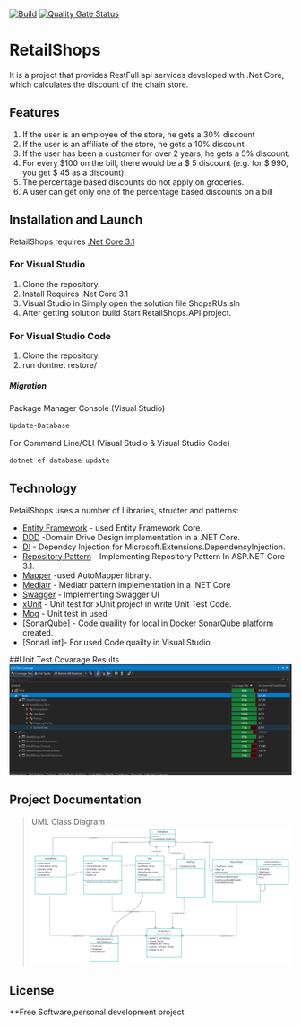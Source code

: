 [![Build](https://github.com/sezerdarendeli/RetailShops/actions/workflows/build.yml/badge.svg)](https://github.com/sezerdarendeli/RetailShops/actions/workflows/build.yml)
[![Quality Gate Status](https://sonarcloud.io/api/project_badges/measure?project=sezerdarendeli_RetailShops&metric=alert_status)](https://sonarcloud.io/summary/new_code?id=sezerdarendeli_RetailShops)
# RetailShops 
It is a project that provides RestFull api services developed with .Net Core, which calculates the discount of the chain store.

## Features
1. If the user is an employee of the store, he gets a 30% discount
2. If the user is an affiliate of the store, he gets a 10% discount
3. If the user has been a customer for over 2 years, he gets a 5% discount.
4. For every $100 on the bill, there would be a $ 5 discount (e.g. for $ 990, you get $ 45 as a discount).
5. The percentage based discounts do not apply on groceries.
6. A user can get only one of the percentage based discounts on a bill

## Installation and Launch
RetailShops requires [.Net Core 3.1](https://dotnet.microsoft.com/en-us/download/dotnet/thank-you/sdk-3.1.416-windows-x64-installer) 

### For Visual Studio
1. Clone the repository.
2. Install Requires .Net Core 3.1 
3. Visual Studio in Simply open the solution file ShopsRUs.sln 
4. After getting solution build Start RetailShops.API project. 

### For Visual Studio Code
1. Clone the repository.
2. run dontnet restore/

##### Migration
Package Manager Console (Visual Studio)
```sh
Update-Database
```
For Command Line/CLI (Visual Studio & Visual Studio Code)
```sh
dotnet ef database update
```

## Technology
RetailShops uses a number of Libraries, structer and patterns:

- [Entity Framework] - used Entity Framework Core.
- [DDD] -Domain Drive Design implementation in a .NET Core.
- [DI] - Dependcy Injection for Microsoft.Extensions.DependencyInjection.
- [Repository Pattern] - Implementing Repository Pattern In ASP.NET Core 3.1.
- [Mapper] -used AutoMapper library.
- [Mediatr] - Mediatr pattern implementation in a .NET Core
- [Swagger] - Implementing Swagger UI 
- [xUnit] - Unit test for xUnit project in write Unit Test Code.
- [Moq] - Unit test in used
- [SonarQube] - Code quaility for local in Docker SonarQube platform created.
- [SonarLint]- For used Code quailty in Visual Studio

##Unit Test Covarage Results
![Unit Test Covarage Results](https://raw.githubusercontent.com/sezerdarendeli/RetailShops/master/unittestcovarage.PNG)

## Project Documentation
>UML Class Diagram
![UML Class Diagram](https://raw.githubusercontent.com/sezerdarendeli/RetailShops/master/UMLClass.png)


## License
**Free Software,personal development project

[//]: # 

[DI]: <https://www.c-sharpcorner.com/article/dependency-injection-in-net-core&.>
[Entity Framework]: <https://www.entityframeworktutorial.net/.>
[Repository Pattern]: <https://codewithmukesh.com/blog/repository-pattern-in-aspnet-core/.>
[DDD]: <https://enlabsoftware.com/development/domain-driven-design-in-asp-net-core-applications.html#:~:text=The%20architecture%20of%20DDD%20projects,separate%20them%20into%20different%20layers.>
[Mediatr]: <https://code-maze.com/cqrs-mediatr-in-aspnet-core/.>
[Mapper]: <https://code-maze.com/automapper-net-core/.>
[Swagger]: <https://github.com/domaindrivendev/Swashbuckle.AspNetCore.>
[xUnit]: https://github.com/CodeMazeBlog/testing-aspnetcore-mvc.>
[Moq]: https://www.thecodebuzz.com/unit-test-mock-automapper-asp-net-core-imapper/.>

